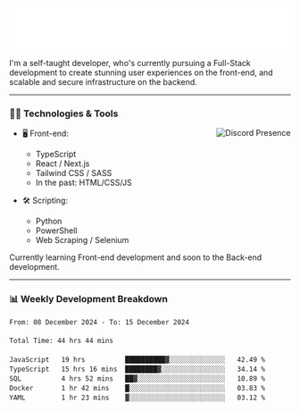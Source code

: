 <img src="assets/wave.svg" alt=":wave:" />

I'm a self-taught developer, who's currently pursuing a Full-Stack development to create stunning user experiences on the front-end, and scalable and secure infrastructure on the backend.

---

### 🧑‍💻 Technologies & Tools

<a href="https://discord.com/users/414304208649453568" target="_blank" rel="nofollow">
   <img src="https://lanyard-profile-readme.vercel.app/api/414304208649453568?idleMessage=Probably%20doing%20something%20else..." alt="Discord Presence" align="right">
</a>

- 🖥️ Front-end:

  - TypeScript
  - React / Next.js
  - Tailwind CSS / SASS
  - In the past: HTML/CSS/JS

- 🛠 Scripting:

  - Python
  - PowerShell
  - Web Scraping / Selenium

Currently learning Front-end development and soon to the Back-end development.

---

### 📊 Weekly Development Breakdown

<!-- ![ccrsxx's GitHub Stats](https://github-readme-stats.vercel.app/api?username=ccrsxx&count_private=true&theme=tokyonight) -->
<!-- ![ccrsxx's Top Langs](https://github-readme-stats.vercel.app/api/top-langs/?username=ccrsxx&hide=lua,java,html&theme=tokyonight) -->

<!--START_SECTION:waka-->

```txt
From: 08 December 2024 - To: 15 December 2024

Total Time: 44 hrs 44 mins

JavaScript   19 hrs          ██████████▓░░░░░░░░░░░░░░   42.49 %
TypeScript   15 hrs 16 mins  ████████▓░░░░░░░░░░░░░░░░   34.14 %
SQL          4 hrs 52 mins   ██▓░░░░░░░░░░░░░░░░░░░░░░   10.89 %
Docker       1 hr 42 mins    █░░░░░░░░░░░░░░░░░░░░░░░░   03.83 %
YAML         1 hr 23 mins    ▓░░░░░░░░░░░░░░░░░░░░░░░░   03.12 %
```

<!--END_SECTION:waka-->
